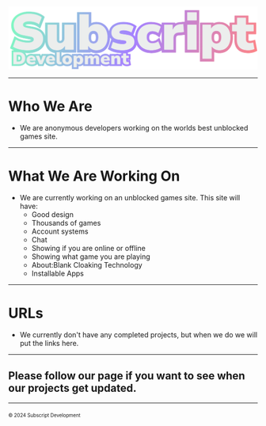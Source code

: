 <img src="img/banner.png"></img>
- - -
# Who We Are
- We are anonymous developers working on the worlds best unblocked games site.
- - -
# What We Are Working On
- We are currently working on an unblocked games site. This site will have:
  - Good design
  - Thousands of games
  - Account systems
  - Chat
  - Showing if you are online or offline
  - Showing what game you are playing
  - About:Blank Cloaking Technology
  - Installable Apps
- - -
# URLs
- We currently don't have any completed projects, but when we do we will put the links here.
- - -
## Please follow our page if you want to see when our projects get updated.
- - -
<sup><sub>© 2024 Subscript Development</sub></sup>
